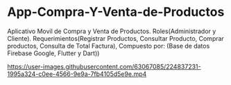 # App-Compra-Y-Venta-de-Productos
Aplicativo Movil de Compra y Venta de Productos. Roles(Administrador y Cliente). Requerimientos(Registrar Productos, Consultar Producto, Comprar productos, Consulta de Total Factura), Compuesto por: (Base de datos Firebase Google, Flutter y Dart))

https://user-images.githubusercontent.com/63067085/224837231-1995a324-c0ee-4566-9e9a-7fb4105d5e9e.mp4
